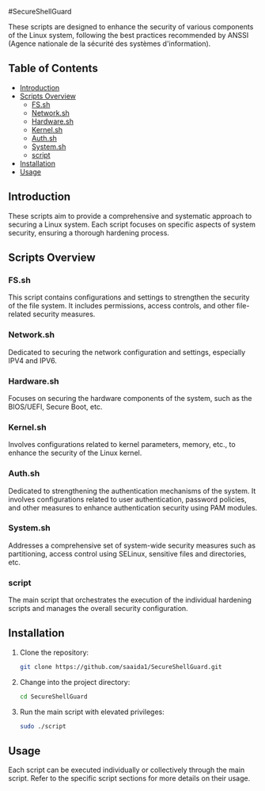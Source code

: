 #SecureShellGuard

These scripts are designed to enhance the security of various components of the Linux system, following the best practices recommended by ANSSI (Agence nationale de la sécurité des systèmes d'information).

## Table of Contents

- [Introduction](#introduction)
- [Scripts Overview](#scripts-overview)
  - [FS.sh](#fssh)
  - [Network.sh](#networksh)
  - [Hardware.sh](#hardwaresh)
  - [Kernel.sh](#kernelsh)
  - [Auth.sh](#authsh)
  - [System.sh](#systemsh)
  - [script](#script)
- [Installation](#installation)
- [Usage](#usage)

## Introduction

These scripts aim to provide a comprehensive and systematic approach to securing a Linux system. Each script focuses on specific aspects of system security, ensuring a thorough hardening process.

## Scripts Overview

### FS.sh

This script contains configurations and settings to strengthen the security of the file system. It includes permissions, access controls, and other file-related security measures.

### Network.sh

Dedicated to securing the network configuration and settings, especially IPV4 and IPV6.

### Hardware.sh

Focuses on securing the hardware components of the system, such as the BIOS/UEFI, Secure Boot, etc.

### Kernel.sh

Involves configurations related to kernel parameters, memory, etc., to enhance the security of the Linux kernel.

### Auth.sh

Dedicated to strengthening the authentication mechanisms of the system. It involves configurations related to user authentication, password policies, and other measures to enhance authentication security using PAM modules.

### System.sh

Addresses a comprehensive set of system-wide security measures such as partitioning, access control using SELinux, sensitive files and directories, etc.

### script

The main script that orchestrates the execution of the individual hardening scripts and manages the overall security configuration.

## Installation

1. Clone the repository:

   ```bash
   git clone https://github.com/saaida1/SecureShellGuard.git
2. Change into the project directory:
   
   ```bash
   cd SecureShellGuard
   
4. Run the main script with elevated privileges:
   
   ```bash
   sudo ./script

## Usage
Each script can be executed individually or collectively through the main script. Refer to the specific script sections for more details on their usage.
